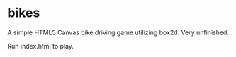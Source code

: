 # bikes
A simple HTML5 Canvas bike driving game utilizing box2d. Very unfinished.

Run index.html to play. 
